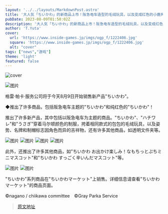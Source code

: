 ```yaml
---
layout: '../../layouts/MarkdownPost.astro'
title: '大人気「ちいかわ」的新商品上市！阪急电车造型的毛绒玩具，以及变成红色的小鹿角君等多种产品线'
pubDate: 2023-08-09T01:50:02Z
description: '大人気「ちいかわ」的新商品上市！阪急电车造型的毛绒玩具，以及变成红色的小鹿角君等多种产品线'
author: 'T.Yuta'
cover:
  url: 'https://www.inside-games.jp/imgs/ogp_f/1222406.jpg'
  square: 'https://www.inside-games.jp/imgs/ogp_f/1222406.jpg'
  alt: "cover"
tags: ["news","游戏"]
theme: 'light'
featured: false
---
```


![cover](https://www.inside-games.jp/imgs/ogp_f/1222406.jpg)

![图片](https://www.inside-games.jp/imgs/zoom/1222406.jpg)

格雷·帕卡·服务公司将于今天8月9日开始销售新产品"ちいかわ"。

◆推出了许多商品，包括阪急电车主题的"ちいかわ"和纯红色的"ちいかわ"！

推出了许多新产品，其中包括以阪急电车为主题的商品。"ちいかわ"、"ハチワレ"和"うさぎ"穿着马尔顿颜色的制服，挎着相同款式的包包的毛绒玩具，以及姿势、名牌和制帽标志因角色而异的吉祥物，还有许多其他商品，如透明文件夹等。

![图片](https://www.inside-games.jp/imgs/zoom/1222410.jpg)
![图片](https://www.inside-games.jp/imgs/zoom/1222411.jpg)
![图片](https://www.inside-games.jp/imgs/zoom/1222416.jpg)
![图片](https://www.inside-games.jp/imgs/zoom/1222417.jpg)

此外，还推出了许多其他商品，如"ちいかわ お出かけ楽しみ！なもちっとぷちミニマスコット"和"ちいかわ すっごく辛いんだマスコット"等。

![图片](https://www.inside-games.jp/imgs/zoom/1222408.jpg)
![图片](https://www.inside-games.jp/imgs/zoom/1222418.jpg)

"ちいかわ"系列商品在"ちいかわマーケット"上销售。详细信息请查看"ちいかわマーケット"的商品页面。

©nagano / chiikawa committee　©Gray Parka Service

>[原文地址](https://www.inside-games.jp/article/2023/08/09/147735.html)  